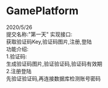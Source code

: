 # GamePlatform
2020/5/26<br/>
提交名称:"第一天"
实现接口:<br/>
获取验证码Key,验证码图片,注册,登陆<br/>
功能介绍:<br/>
1.验证码:<br/>
生成验证码图片,验证验证码,验证码有效期<br/>
2.注册登陆<br/>
先验证验证码,再连接数据库检测账号密码<br/>

